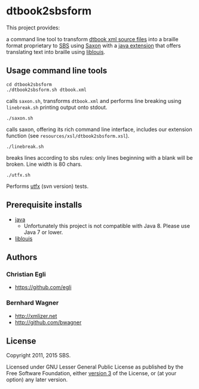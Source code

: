 # dtbook2sbsform

This project provides:

a command line tool to transform [dtbook xml source files][dtbook]
into a braille format proprietary to [SBS][] using [Saxon][] with a
[java extension][] that offers translating text into braille using
[liblouis][].

[dtbook]: http://en.wikipedia.org/wiki/DTBook
[SBS]: http://www.sbs.ch
[Saxon]: http://saxon.sourceforge.net/
[java extension]: https://github.com/sbsdev/LiblouisSaxonExtension
[liblouis]: http://liblouis.org

## Usage command line tools

    cd dtbook2sbsform
    ./dtbook2sbsform.sh dtbook.xml
    
calls `saxon.sh`, transforms `dtbook.xml` and performs line breaking
using `linebreak.sh` printing output onto stdout.

    ./saxon.sh
    
calls saxon, offering its rich command line interface, includes our
extension function (see `resources/xsl/dtbook2sbsform.xsl`).

    ./linebreak.sh
    
breaks lines according to sbs rules: only lines beginning with a blank
will be broken. Line width is 80 chars.

    ./utfx.sh
    
Performs [utfx](http://utf-x.sourceforge.net/) (svn version) tests.

## Prerequisite installs

* [java](http://java.sun.com)
  * Unfortunately this project is not compatible with Java 8. Please
    use Java 7 or lower.
* [liblouis](http://code.google.com/p/liblouis/)

## Authors

### Christian Egli

+ https://github.com/egli

### Bernhard Wagner

+ http://xmlizer.net
+ http://github.com/bwagner

## License

Copyright 2011, 2015 SBS.

Licensed under GNU Lesser General Public License as published by the
Free Software Foundation, either
[version 3](http://www.gnu.org/licenses/gpl-3.0.html) of the License,
or (at your option) any later version.
